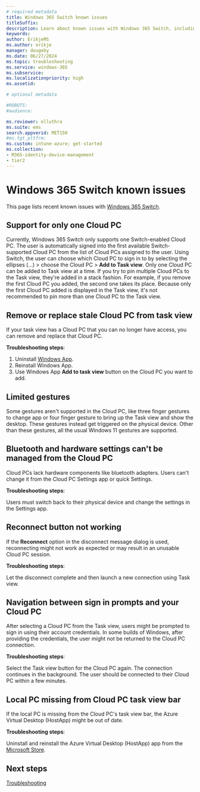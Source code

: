```yaml
---
# required metadata
title: Windows 365 Switch known issues
titleSuffix:
description: Learn about known issues with Windows 365 Switch, including workarounds and updated fixes.
keywords:
author: ErikjeMS  
ms.author: erikje
manager: dougeby
ms.date: 06/27/2024
ms.topic: troubleshooting
ms.service: windows-365
ms.subservice: 
ms.localizationpriority: high
ms.assetid: 

# optional metadata

#ROBOTS:
#audience:

ms.reviewer: elluthra
ms.suite: ems
search.appverid: MET150
#ms.tgt_pltfrm:
ms.custom: intune-azure; get-started
ms.collection:
- M365-identity-device-management
- tier2
---
```


# Windows 365 Switch known issues

This page lists recent known issues with [Windows 365 Switch](windows-365-switch-overview.md).

## Support for only one Cloud PC

Currently, Windows 365 Switch only supports one Switch-enabled Cloud PC. The user is automatically signed into the first available Switch-supported Cloud PC from the list of Cloud PCs assigned to the user. Using Switch, the user can choose which Cloud PC to sign in to by selecting the ellipses (...) > choose the Cloud PC > **Add to Task view**. Only one Cloud PC can be added to Task view at a time. If you try to pin multiple Cloud PCs to the Task view, they're added in a stack fashion. For example, if you remove the first Cloud PC you added, the second one takes its place. Because only the first Cloud PC added is displayed in the Task view, it's not recommended to pin more than one Cloud PC to the Task view.

## Remove or replace stale Cloud PC from task view

If your task view has a Cloud PC that you can no longer have access, you can remove and replace that Cloud PC.

**Troubleshooting steps**:

1. Uninstall [Windows App](/windows-app/overview).
2. Reinstall Windows App.
3. Use Windows App **Add to task view** button on the Cloud PC you want to add.

## Limited gestures

Some gestures aren't supported in the Cloud PC, like three finger gestures to change app or four finger gesture to bring up the Task view and show the desktop. These gestures instead get triggered on the physical device. Other than these gestures, all the usual Windows 11 gestures are supported.

## Bluetooth and hardware settings can't be managed from the Cloud PC

Cloud PCs lack hardware components like bluetooth adapters. Users can't change it from the Cloud PC Settings app or quick Settings. 

**Troubleshooting steps**:

Users must switch back to their physical device and change the settings in the Settings app.

## Reconnect button not working

If the **Reconnect** option in the disconnect message dialog is used, reconnecting might not work as expected or may result in an unusable Cloud PC session.

**Troubleshooting steps**:

Let the disconnect complete and then launch a new connection using Task view.

## Navigation between sign in prompts and your Cloud PC

After selecting a Cloud PC from the Task view, users might be prompted to sign in using their account credentials. In some builds of Windows, after providing the credentials, the user might not be returned to the Cloud PC connection.

**Troubleshooting steps**:

Select the Task view button for the Cloud PC again. The connection continues in the background. The user should be connected to their Cloud PC within a few minutes.

## Local PC missing from Cloud PC task view bar

If the local PC is missing from the Cloud PC's task view bar, the Azure Virtual Desktop (HostApp) might be out of date.

**Troubleshooting steps**:

Uninstall and reinstall the Azure Virtual Desktop (HostApp) app from the [Microsoft Store](ms-windows-store://pdp/?productid=9NRNM1N926MN).




<!-- ########################## -->
## Next steps

[Troubleshooting](troubleshooting.md)
